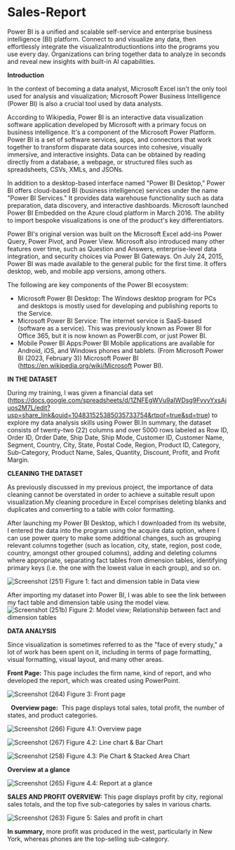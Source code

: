 # Sales-Report
Power BI is a unified and scalable self-service and enterprise business intelligence (BI) platform. Connect to and visualize any data, then effortlessly integrate the visualizaIntroductiontions into the programs you use every day.  Organizations can bring together data to analyze in seconds and reveal new insights with built-in AI capabilities.

**Introduction**

In the context of becoming a data analyst, Microsoft Excel isn't the only tool used for analysis and visualization; Microsoft Power Business Intelligence (Power BI) is also a crucial tool used by data analysts.

According to Wikipedia, Power BI is an interactive data visualization software application developed by Microsoft with a primary focus on business intelligence. It's a component of the Microsoft Power Platform. Power BI is a set of software services, apps, and connectors that work together to transform disparate data sources into cohesive, visually immersive, and interactive insights. Data can be obtained by reading directly from a database, a webpage, or structured files such as spreadsheets, CSVs, XMLs, and JSONs.

In addition to a desktop-based interface named "Power BI Desktop," Power BI offers cloud-based BI (business intelligence) services under the name "Power BI Services." It provides data warehouse functionality such as data preparation, data discovery, and interactive dashboards. Microsoft launched Power BI Embedded on the Azure cloud platform in March 2016. The ability to import bespoke visualizations is one of the product's key differentiators.

Power BI's original version was built on the Microsoft Excel add-ins Power Query, Power Pivot, and Power View. Microsoft also introduced many other features over time, such as Question and Answers, enterprise-level data integration, and security choices via Power BI Gateways. On July 24, 2015, Power BI was made available to the general public for the first time. It offers desktop, web, and mobile app versions, among others.

The following are key components of the Power BI ecosystem:
- Microsoft Power BI Desktop: The Windows desktop program for PCs and desktops is mostly used for developing and publishing reports to the Service.
- Microsoft Power BI Service: The internet service is SaaS-based (software as a service). This was previously known as Power BI for Office 365, but it is now known as PowerBI.com, or just Power BI.
- Mobile Power BI Apps:Power BI Mobile applications are available for Android, iOS, and Windows phones and tablets. (From Microsoft Power BI (2023, February 3)) Microsoft Power BI (https://en.wikipedia.org/wiki/Microsoft Power BI).

**IN THE DATASET**

During my training, I was given a financial data set (https://docs.google.com/spreadsheets/d/1ZNFEgWVu9aIWDsg9FvvvYxsAjuos2M7L/edit?usp=share_link&ouid=104831525385035733754&rtpof=true&sd=true) to explore my data analysis skills using Power BI.In summary, the dataset consists of twenty-two (22) columns and over 5000 rows labeled as Row ID, Order ID, Order Date, Ship Date, Ship Mode, Customer ID, Customer Name, Segment, Country, City, State, Postal Code, Region, Product ID, Category, Sub-Category, Product Name, Sales, Quantity, Discount, Profit, and Profit Margin.

**CLEANING THE DATASET**

As previously discussed in my previous project, the importance of data cleaning cannot be overstated in order to achieve a suitable result upon visualization.My cleaning procedure in Excel comprises deleting blanks and duplicates and converting to a table with color formatting.

After launching my Power BI Desktop, which I downloaded from its website, I entered the data into the program using the acquire data option, where I can use power query to make some additional changes, such as grouping relevant columns together (such as location, city, state, region, post code, country, amongst other grouped columns), adding and deleting columns where appropriate, separating fact tables from dimension tables, identifying primary keys (i.e. the one with the lowest value in each group), and so on.

![Screenshot (251)](https://user-images.githubusercontent.com/124578882/218732046-033a9427-82ac-407b-9e3d-b5546b4b31df.png)
 Figure 1: fact and dimension table in Data view

After importing my dataset into Power BI, I was able to see the link between my fact table and dimension table using the model view.
![Screenshot (251b)](https://user-images.githubusercontent.com/124578882/218754081-526c4b20-de9d-4172-b5fd-ea8297952922.png)
Figure 2: Model view; Relationship between fact and dimension tables

**DATA ANALYSIS**

Since visualization is sometimes referred to as the "face of every study," a lot of work has been spent on it, including in terms of page formatting, visual formatting, visual layout, and many other areas.

**Front Page:**  This page includes the firm name, kind of report, and who developed the report, which was created using PowerPoint.


![Screenshot (264)](https://user-images.githubusercontent.com/124578882/218758548-eeacdd49-9d6a-4b4f-995c-55141587bd03.png)
Figure 3: Front page

 
**Overview page:**  This page displays total sales, total profit, the number of states, and product categories.


![Screenshot (266)](https://user-images.githubusercontent.com/124578882/221126891-2509d636-a881-429a-8ee2-12e998a7092b.png)
Figure 4.1: Overview page


![Screenshot (267)](https://user-images.githubusercontent.com/124578882/221127687-bca26e51-c9ac-4411-b490-0195dd2c7ed5.png)
Figure 4.2: Line chart & Bar Chart


![Screenshot (258)](https://user-images.githubusercontent.com/124578882/218764297-8552263f-93e0-4685-848f-76108144c5f3.png)
Figure 4.3: Pie Chart & Stacked Area Chart




**Overview at a glance**

![Screenshot (265)](https://user-images.githubusercontent.com/124578882/218775791-1d3b02e8-7e36-4b91-adb1-f9b638d6f67b.png)
Figure 4.4: Report at a glance




**SALES AND PROFIT OVERVIEW:** This page displays profit by city, regional sales totals, and the top five sub-categories by sales in various charts.

![Screenshot (263)](https://user-images.githubusercontent.com/124578882/218764165-cf0fde2b-11e4-454d-bf48-890edb8ceb6c.png)
Figure 5: Sales and profit  in chart

**In summary,** more profit was produced in the west, particularly in New York, whereas phones are the top-selling sub-category.
